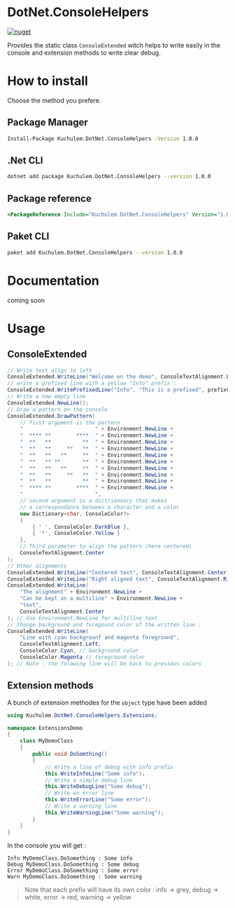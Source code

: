# DotNet.ConsoleHelpers

[![nuget](https://img.shields.io/nuget/v/Kuchulem.DotNet.ConsoleHelpers.svg)](https://www.nuget.org/packages/Kuchulem.DotNet.ConsoleHelpers/)

Provides the static class `ConsoleExtended` witch helps to write easily in the console and extension methods to write clear debug.

# How to install

Choose the method you prefere.

## Package Manager

```sh
Install-Package Kuchulem.DotNet.ConsoleHelpers -Version 1.0.0
```

## .Net CLI

```sh
dotnet add package Kuchulem.DotNet.ConsoleHelpers --version 1.0.0
```

## Package reference

```xml
<PackageReference Include="Kuchulem.DotNet.ConsoleHelpers" Version="1.0.0" />
```

## Paket CLI

```sh
paket add Kuchulem.DotNet.ConsoleHelpers --version 1.0.0
```

# Documentation

coming soon

# Usage

## ConsoleExtended

```csharp
// Write text align to left
ConsoleExtended.WriteLine("Welcome on the demo", ConsoleTextAlignment.Left);
// write a prefixed line with a yellow "Info" prefix :
ConsoleExtended.WritePrefixedLine("Info", "This is a prefixed", prefixColor: ConsoleColor.Yellow);
// Write a new empty line
ConsoleExtended.NewLine();
// Draw a pattern on the console
ConsoleExtended.DrawPattern(
    // first argument is the pattern
    "                       " + Environment.NewLine +
    "  **** **        ****  " + Environment.NewLine +
    "  **   **          **  " + Environment.NewLine +
    "  **   **     **   **  " + Environment.NewLine +
    "  **   **   **     **  " + Environment.NewLine +
    "  **   ** **       **  " + Environment.NewLine +
    "  **   **   **     **  " + Environment.NewLine +
    "  **   **     **   **  " + Environment.NewLine +
    "  **   **          **  " + Environment.NewLine +
    "  **** **        ****  " + Environment.NewLine +
    "                       ",
    // second argument is a dictrionnary that makes
    // a correspondance between a character and a color
    new Dictionary<char, ConsoleColor?>
    {
        { ' ', ConsoleColor.DarkBlue },
        { '*', ConsoleColor.Yellow }
    },
    // Third parameter to align the pattern (here centered)
    ConsoleTextAlignment.Center
);
// Other alignments
ConsoleExtended.WriteLine("Centered text", ConsoleTextAlignment.Center);
ConsoleExtended.WriteLine("Right aligned text", ConsoleTextAlignment.Right);
ConsoleExtended.WriteLine(
    "The alignment" + Environment.NewLine +
    "Can be kept on a multiline" + Environment.NewLine +
    "text",
    ConsoleTextAlignment.Center
); // Use Environment.NewLine for multiline text
// Change background and foregound color of the written line :
ConsoleExtended.WriteLine(
    "Line with cyan backgrounf and magenta foreground", 
    ConsoleTextAlignment.Left,
    ConsoleColor.Cyan, // background color
    ConsoleColor.Magenta // foreground color
); // Note : the folowing line will be back to previous colors
```

## Extension methods

A bunch of extension methodes for the `object` type have been added

```csharp
using Kuchulem.DotNet.ConsoleHelpers.Extensions;

namespace ExtensionsDemo
{
    class MyDemoClass
    {
        public void DoSomthing()
        {
            // Write a line of debug with info prefix
            this.WriteInfoLine("Some info");
            // Write a simple debug line
            this.WriteDebugLine("Some debug");
            // Write an error line
            this.WriteErrorLine("Some error");
            // Write a warning line
            this.WriteWarningLine("Some warning");
        }
    }
}
```

In the console you will get :

```
Info MyDemoClass.DoSomething : Some info
Debug MyDemoClass.DoSomething : Some debug
Error MyDemoClass.DoSomething : Some error
Warn MyDemoClass.DoSomething : Some warning
```

> Note that each prefix will have its own color : info -> grey, debug -> white, error -> red, warning -> yellow
